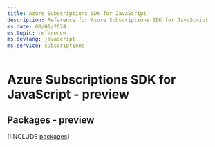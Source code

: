 ```yaml
---
title: Azure Subscriptions SDK for JavaScript
description: Reference for Azure Subscriptions SDK for JavaScript
ms.date: 08/01/2024
ms.topic: reference
ms.devlang: javascript
ms.service: subscriptions
---
```

# Azure Subscriptions SDK for JavaScript - preview
## Packages - preview
[!INCLUDE [packages](subscriptions-index.md)]